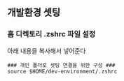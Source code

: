 ## 개발환경 셋팅

### 홈 디렉토리 .zshrc 파일 설정
아래 내용을 복사해서 넣어준다
```
### 개인 폴더로 셋팅 연결을 위한 구성 ###
source $HOME/dev-environment/.zshrc
```
